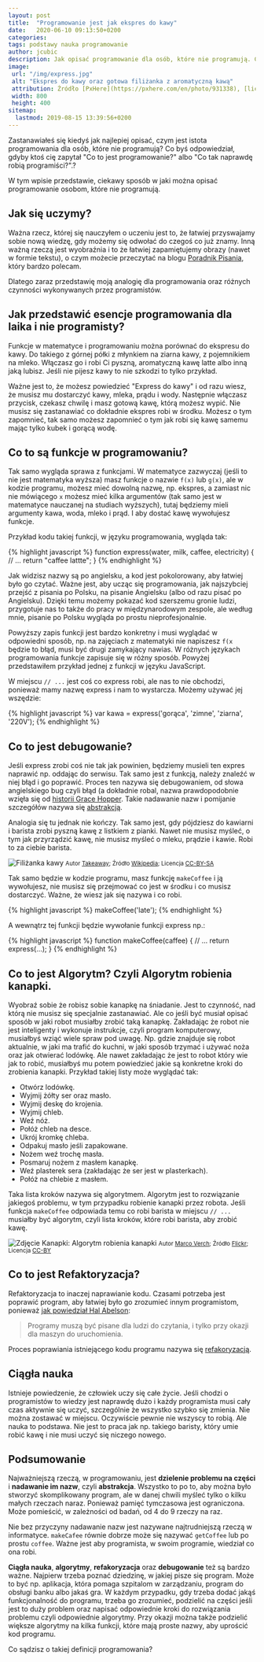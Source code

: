```yaml
---
layout: post
title:  "Programowanie jest jak ekspres do kawy"
date:   2020-06-10 09:13:50+0200
categories:
tags: podstawy nauka programowanie
author: jcubic
description: Jak opisać programowanie dla osób, które nie programują. Co to jest programowanie?
image:
 url: "/img/express.jpg"
 alt: "Ekspres do kawy oraz gotowa filiżanka z aromatyczną kawą"
 attribution: Źródło [PxHere](https://pxhere.com/en/photo/931338), [licencja CC0](https://creativecommons.org/publicdomain/zero/1.0/)
 width: 800
 height: 400
sitemap:
  lastmod: 2019-08-15 13:39:56+0200
---
```


Zastanawiałeś się kiedyś jak najlepiej opisać, czym jest istota programowania dla osób, które nie
programują? Co byś odpowiedział, gdyby ktoś cię zapytał "Co to jest programowanie?" albo
"Co tak naprawdę robią programiści?".?

W tym wpisie przedstawie, ciekawy sposób w jaki można opisać programowanie osobom, które
nie programują.

<!-- more -->

## Jak się uczymy?

Ważna rzecz, której się nauczyłem o uczeniu jest to, że łatwiej przyswajamy sobie nową wiedzę, gdy
możemy się odwołać do czegoś co już znamy. Inną ważną rzeczą jest wyobraźnia i to że łatwiej
zapamiętujemy obrazy (nawet w formie tekstu), o czym możecie przeczytać na blogu
[Poradnik Pisania](http://poradnikpisania.pl/jak-pobudzac-wyobraznie/), który bardzo polecam.

Dlatego zaraz przedstawię moją analogię dla programowania oraz różnych czynności wykonywanych przez
programistów.

## Jak przedstawić esencje programowania dla laika i nie programisty?

Funkcje w matematyce i programowaniu można porównać do ekspresu do kawy. Do takiego z górnej półki z
młynkiem na ziarna kawy, z pojemnikiem na mleko. Włączasz go i robi Ci pyszną, aromatyczną kawę
latte albo inną jaką lubisz. Jeśli nie pijesz kawy to nie szkodzi to tylko przykład.

Ważne jest to, że możesz powiedzieć "Express do kawy" i od razu wiesz, że musisz mu dostarczyć kawy,
mleka, prądu i wody. Następnie włączasz przycisk, czekasz chwilę i masz gotową kawę, którą możesz
wypić. Nie musisz się zastanawiać co dokładnie ekspres robi w środku. Możesz o tym zapomnieć,
tak samo możesz zapomnieć o tym jak robi się kawę samemu mając tylko kubek i gorącą wodę.

## Co to są funkcje w programowaniu?

Tak samo wygląda sprawa z funkcjami. W matematyce zazwyczaj (jeśli to nie jest matematyka wyższa)
masz funkcje o nazwie `f(x)` lub `g(x)`, ale w kodzie programu, możesz mieć dowolną nazwę, np. ekspres,
a zamiast nic nie mówiącego `x` możesz mieć kilka argumentów (tak samo jest w matematyce nauczanej na
studiach wyższych), tutaj będziemy mieli argumenty kawa, woda, mleko i prąd. I aby dostać kawę
wywołujesz funkcje.

Przykład kodu takiej funkcji, w języku programowania, wygląda tak:

{% highlight javascript %}
function express(water, milk, caffee, electricity) {
    // ...
    return "caffee lattte";
}
{% endhighlight %}

Jak widzisz nazwy są po angielsku, a kod jest pokolorowany, aby łatwiej było go czytać. Ważne jest,
aby ucząc się programowania, jak najszybciej przejść z pisania po Polsku, na pisanie Angielsku (albo
od razu pisać po Angielsku). Dzięki temu możemy pokazać kod szerszemu gronie ludzi, przygotuje nas
to także do pracy w międzynarodowym zespole, ale według mnie, pisanie po Polsku wygląda po prostu
nieprofesjonalnie.

Powyższy zapis funkcji jest bardzo konkretny i musi wyglądać w odpowiedni sposób, np. na zajęciach z
matematyki nie napiszesz `f(x` będzie to błąd, musi być drugi zamykający nawias. W różnych językach
programowania funkcje zapisuje się w różny sposób. Powyżej przedstawiłem przykład jednej z funkcji w
języku JavaScript.

W miejscu `// ...` jest coś co express robi, ale nas to nie obchodzi, ponieważ mamy nazwę express i
nam to wystarcza. Możemy używać jej wszędzie:

{% highlight javascript %}
var kawa = express('gorąca', 'zimne', 'ziarna', '220V');
{% endhighlight %}

## Co to jest debugowanie?

Jeśli express zrobi coś nie tak jak powinien, będziemy musieli ten expres naprawić np. oddając do
serwisu. Tak samo jest z funkcją, należy znaleźć w niej błąd i go poprawić. Proces ten nazywa się
debugowaniem, od słowa angielskiego bug czyli błąd (a dokładnie robal, nazwa prawdopodobnie wzięła
się od [historii Grace Hopper](https://pl.wikipedia.org/wiki/B%C5%82%C4%85d_(informatyka)).
Takie nadawanie nazw i pomijanie szczegółów nazywa się
[abstrakcją](https://pl.wikipedia.org/wiki/Abstrakcja_(programowanie)).

Analogia się tu jednak nie kończy. Tak samo jest, gdy pójdziesz do kawiarni i barista zrobi pyszną
kawę z listkiem z pianki.  Nawet nie musisz myśleć, o tym jak przyrządzić kawę, nie musisz myśleć o
mleku, prądzie i kawie. Robi to za ciebie barista.

![Filiżanka kawy](/img/Cappuccino_Chiang_Mai.jpeg)
<small>
Autor [Takeaway](https://commons.wikimedia.org/wiki/User:Takeaway);
Źródło [Wikipedia](https://commons.wikimedia.org/wiki/File:Cappuccino_Chiang_Mai.JPG);
Licencja [CC-BY-SA](https://creativecommons.org/licenses/by-sa/3.0/deed.en)
</small>

Tak samo będzie w kodzie programu, masz funkcję `makeCoffee` i ją wywołujesz, nie musisz się
przejmować co jest w środku i co musisz dostarczyć. Ważne, że wiesz jak się nazywa i co robi.

{% highlight javascript %}
makeCoffee('late');
{% endhighlight %}

A wewnątrz tej funkcji będzie wywołanie funkcji express np.:

{% highlight javascript %}
function makeCoffee(caffee) {
   // ...
   return express(...);
}
{% endhighlight %}

## Co to jest Algorytm? Czyli Algorytm robienia kanapki.

Wyobraź sobie że robisz sobie kanapkę na śniadanie. Jest to czynność, nad którą nie musisz się
specjalnie zastanawiać. Ale co jeśli być musiał opisać sposób w jaki robot musiałby zrobić taką
kanapkę. Zakładając że robot nie jest inteligenty i wykonuje instrukcje, czyli program komputerowy,
musiałbyś wziąć wiele spraw pod uwagę. Np. gdzie znajduje się robot aktualnie, w jaki ma trafić
do kuchni, w jaki sposób trzymać i używać noża oraz jak otwierać lodówkę. Ale nawet zakładając że jest to
robot który wie jak to robić, musiałbyś mu potem powiedzieć jakie są konkretne kroki do
zrobienia kanapki. Przykład takiej listy może wyglądać tak:

* Otwórz lodówkę.
* Wyjmij żółty ser oraz masło.
* Wyjmij deskę do krojenia.
* Wyjmij chleb.
* Weź nóż.
* Połóż chleb na desce.
* Ukrój kromkę chleba.
* Odpakuj masło jeśli zapakowane.
* Nożem weź trochę masła.
* Posmaruj nożem z masłem kanapkę.
* Weź plasterek sera (zakładając że ser jest w plasterkach).
* Połóż na chlebie z masłem.

Taka lista kroków nazywa się algorytmem. Algorytm jest to rozwiązanie jakiegoś problemu, w tym
przypadku robienie kanapki przez robota. Jeśli funkcja `makeCoffee` odpowiada temu co robi barista w
miejscu `// ...` musiałby być algorytm, czyli lista kroków, które robi barista, aby zrobić kawę.

![Zdjęcie Kanapki: Algorytm robienia kanapki](/img/sandwich.jpg)
<small>
Autor [Marco Verch](https://www.flickr.com/photos/30478819@N08/);
Źródło [Flickr](https://www.flickr.com/photos/30478819@N08/47173760532);
Licencja [CC-BY](https://creativecommons.org/licenses/by/2.0/)
</small>

## Co to jest Refaktoryzacja?

Refaktoryzacja to inaczej naprawianie kodu. Czasami potrzeba jest poprawić program, aby łatwiej było go zrozumieć innym programistom,
ponieważ [jak powiedział Hal Abelson](https://en.wikiquote.org/wiki/Programming_languages):

> Programy muszą być pisane dla ludzi do czytania, i tylko przy okazji dla maszyn do uruchomienia.

Proces poprawiania istniejącego kodu programu nazywa się
[refakoryzacją](https://pl.wikipedia.org/wiki/Refaktoryzacja).

## Ciągła nauka

Istnieje powiedzenie, że człowiek uczy się całe życie. Jeśli chodzi o programistów to wiedzy jest
naprawdę dużo i każdy programista musi cały czas aktywnie się uczyć, szczególnie że wszystko szybko
się zmienia.  Nie można zostawać w miejscu. Oczywiście pewnie nie wszyscy to robią. Ale nauka to
podstawa. Nie jest to praca jak np. takiego baristy, który umie robić kawę i nie musi uczyć się niczego
nowego.

## Podsumowanie

Najważniejszą rzeczą, w programowaniu, jest **dzielenie problemu na części** i **nadawanie im
nazw**, czyli **abstrakcja**. Wszystko to po to, aby można było stworzyć skomplikowany program, ale
w danej chwili myśleć tylko o kilku małych rzeczach naraz. Ponieważ pamięć tymczasowa jest
ograniczona. Może pomieścić, w zależności od badań, od 4 do 9 rzeczy na raz.

Nie bez przyczyny nadawanie nazw jest nazywane najtrudniejszą rzeczą w informatyce. `makeCafee`
równie dobrze może się nazywać `getCoffee` lub po prostu `coffee`. Ważne jest aby programista,
w swoim programie, wiedział co ona robi.

**Ciągła nauka**, **algorytmy**, **refakoryzacja** oraz **debugowanie** też są bardzo
ważne. Najpierw trzeba poznać dziedzinę, w jakiej pisze się program. Może to być np. aplikacja,
która pomaga szpitalom w zarządzaniu, program do obsługi banku albo jakaś gra. W każdym przypadku,
gdy trzeba dodać jakąś funkcjonalność do programu, trzeba go zrozumieć, podzielić na części jeśli
jest to duży problem oraz napisać odpowiednie kroki do rozwiązania problemu czyli odpowiednie
algorytmy. Przy okazji można także podzielić większe algorytmy na kilka funkcji, które mają proste
nazwy, aby uprościć kod programu.


Co sądzisz o takiej definicji programowania?
